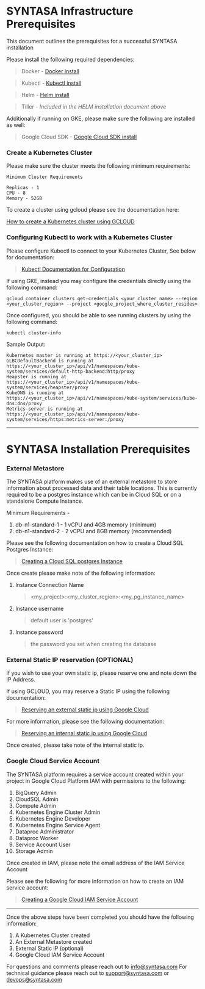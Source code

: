 # SYNTASA Infrastructure Prerequisites
This document outlines the prerequisites for a successful SYNTASA installation

Please install the following required dependencies:

> Docker - [Docker install](https://docs.docker.com/install/)

> Kubectl - [Kubectl install](https://kubernetes.io/docs/tasks/tools/install-kubectl/)

> Helm - [Helm install](https://helm.sh/docs/intro/install/)

> Tiller - *Included in the HELM installation document above*

Additionally if running on GKE, please make sure the following are installed as well:

> Google Cloud SDK - [Google Cloud SDK install](https://cloud.google.com/sdk/)

### Create a Kubernetes Cluster

Please make sure the cluster meets the following minimum requirements:
```
Minimum Cluster Requirements

Replicas - 1
CPU - 8
Memory - 52GB
```

To create a cluster using gcloud please see the documentation here:

[How to create a Kubernetes cluster using GCLOUD](https://cloud.google.com/kubernetes-engine/docs/how-to/creating-a-cluster)

### Configuring Kubectl to work with a Kubernetes Cluster

Please configure Kubectl to connect to your Kubernetes Cluster, See below for documentation:

> [Kubectl Documentation for Configuration](https://kubernetes.io/docs/tasks/tools/install-kubectl/#verifying-kubectl-configuration)

If using GKE, instead you may configure the credentials directly using the following command:

```
gcloud container clusters get-credentials <your_cluster_name> --region <your_cluster_region> --project <google_project_where_cluster_resides>
```

Once configured, you should be able to see running clusters by using the following command:

```
kubectl cluster-info
```

Sample Output:
```
Kubernetes master is running at https://<your_cluster_ip>
GLBCDefaultBackend is running at https://<your_cluster_ip>/api/v1/namespaces/kube-system/services/default-http-backend:http/proxy
Heapster is running at https://<your_cluster_ip>/api/v1/namespaces/kube-system/services/heapster/proxy
KubeDNS is running at https://<your_cluster_ip>/api/v1/namespaces/kube-system/services/kube-dns:dns/proxy
Metrics-server is running at https://<your_cluster_ip>/api/v1/namespaces/kube-system/services/https:metrics-server:/proxy
```

---

# SYNTASA Installation Prerequisites

### External Metastore
The SYNTASA platform makes use of an external metastore to store information about processed data and their table locations.
This is currently required to be a postgres instance which can be in Cloud SQL or on a standalone Compute Instance.

Minimum Requirements -

1. db-n1-standard-1 - 1 vCPU and 4GB memory (minimum)
2. db-n1-standard-2 - 2 vCPU and 8GB memory (recommended)

Please see the following documentation on how to create a Cloud SQL Postgres Instance:

> [Creating a Cloud SQL postgres Instance](https://cloud.google.com/sql/docs/postgres/create-instance)

Once create please make note of the following information:

1. Instance Connection Name
    > <my_project>:<my_cluster_region>:<my_pg_instance_name>
2. Instance username
    > default user is 'postgres'
3. Instance password 
    > the password you set when creating the database 

### External Static IP reservation (OPTIONAL)
If you wish to use your own static ip, please reserve one and note down the IP Address.

If using GCLOUD, you may reserve a Static IP using the following documentation:

> [Reserving an external static ip using Google Cloud](https://cloud.google.com/compute/docs/ip-addresses/reserve-static-external-ip-address)


For more information, please see the following documentation:

> [Reserving an internal static ip using Google Cloud](https://cloud.google.com/compute/docs/ip-addresses/reserve-static-internal-ip-address)

Once created, please take note of the internal static ip.


### Google Cloud Service Account
The SYNTASA platform requires a service account created within your project in Google Cloud Platform IAM with permissions to the following:

1. BigQuery Admin
2. CloudSQL Admin
3. Compute Admin
4. Kubernetes Engine Cluster Admin
5. Kubernetes Engine Developer
6. Kubernetes Engine Service Agent
7. Dataproc Administrator
8. Dataproc Worker
9. Service Account User
10. Storage Admin

Once created in IAM, please note the email address of the IAM Service Account

Please see the following for more information on how to create an IAM service account:

> [Creating a Google Cloud IAM Service Account](https://cloud.google.com/compute/docs/access/create-enable-service-accounts-for-instances)

---

Once the above steps have been completed you should have the following information:

1. A Kubernetes Cluster created
2. An External Metastore created
3. External Static IP (optional)
4. Google Cloud IAM Service Account


For questions and comments please reach out to info@syntasa.com
For technical guidance please reach out to support@syntasa.com or devops@syntasa.com